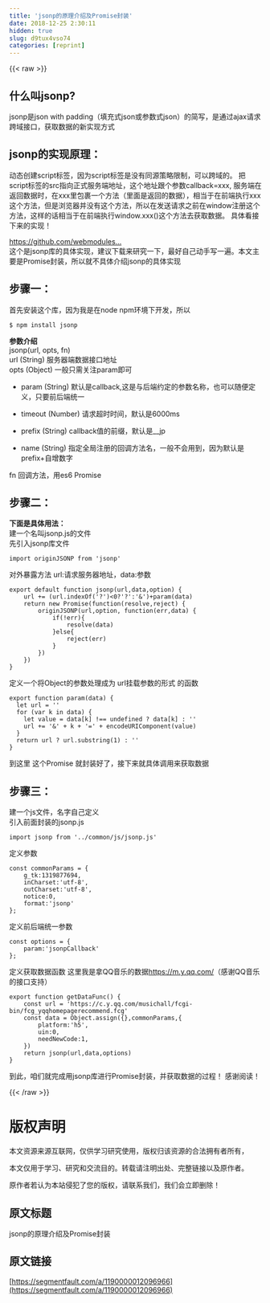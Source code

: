 ```yaml
---
title: 'jsonp的原理介绍及Promise封装' 
date: 2018-12-25 2:30:11
hidden: true
slug: d9tux4vso74
categories: [reprint]
---
```


{{< raw >}}

                    
<h2 id="articleHeader0">什么叫jsonp?</h2>
<p>jsonp是json with padding（填充式json或参数式json）的简写，是通过ajax请求跨域接口，获取数据的新实现方式</p>
<h2 id="articleHeader1">jsonp的实现原理：</h2>
<p>动态创建script标签，因为script标签是没有同源策略限制，可以跨域的。 把script标签的src指向正式服务端地址，这个地址跟个参数callback=xxx, 服务端在返回数据时，在xxx里包裹一个方法（里面是返回的数据），相当于在前端执行xxx这个方法，但是浏览器并没有这个方法，所以在发送请求之前在window注册这个方法，这样的话相当于在前端执行window.xxx()这个方法去获取数据。 具体看接下来的实现！</p>
<p><a href="https://github.com/webmodules/jsonp" rel="nofollow noreferrer" target="_blank">https://github.com/webmodules...</a> <br>这个是jsonp库的具体实现，建议下载来研究一下，最好自己动手写一遍。本文主要是Promise封装，所以就不具体介绍jsonp的具体实现</p>
<h2 id="articleHeader2">步骤一：</h2>
<p>首先安装这个库，因为我是在node npm环境下开发，所以</p>
<div class="widget-codetool" style="display:none;">
      <div class="widget-codetool--inner">
      <span class="selectCode code-tool" data-toggle="tooltip" data-placement="top" title="" data-original-title="全选"></span>
      <span type="button" class="copyCode code-tool" data-toggle="tooltip" data-placement="top" data-clipboard-text="$ npm install jsonp
" title="" data-original-title="复制"></span>
      <span type="button" class="saveToNote code-tool" data-toggle="tooltip" data-placement="top" title="" data-original-title="放进笔记"></span>
      </div>
      </div><pre class="hljs mipsasm"><code>$ npm <span class="hljs-keyword">install </span><span class="hljs-keyword">jsonp
</span></code></pre>
<p><strong>参数介绍</strong><br>jsonp(url, opts, fn)<br>url (String) 服务器端数据接口地址<br>opts (Object) 一般只需关注param即可</p>
<ul>
<li><p>param (String) 默认是callback,这是与后端约定的参数名称，也可以随便定义，只要前后端统一</p></li>
<li><p>timeout (Number) 请求超时时间，默认是6000ms</p></li>
<li><p>prefix (String) callback值的前缀，默认是__jp</p></li>
<li><p>name (String) 指定全局注册的回调方法名，一般不会用到，因为默认是prefix+自增数字</p></li>
</ul>
<p>fn  回调方法，用es6 Promise</p>
<h2 id="articleHeader3">步骤二：</h2>
<p><strong>下面是具体用法：</strong><br>建一个名叫jsonp.js的文件<br>先引入jsonp库文件</p>
<div class="widget-codetool" style="display:none;">
      <div class="widget-codetool--inner">
      <span class="selectCode code-tool" data-toggle="tooltip" data-placement="top" title="" data-original-title="全选"></span>
      <span type="button" class="copyCode code-tool" data-toggle="tooltip" data-placement="top" data-clipboard-text="import originJSONP from 'jsonp'
" title="" data-original-title="复制"></span>
      <span type="button" class="saveToNote code-tool" data-toggle="tooltip" data-placement="top" title="" data-original-title="放进笔记"></span>
      </div>
      </div><pre class="hljs clean"><code><span class="hljs-keyword">import</span> originJSONP <span class="hljs-keyword">from</span> <span class="hljs-string">'jsonp'</span>
</code></pre>
<p>对外暴露方法 url:请求服务器地址，data:参数</p>
<div class="widget-codetool" style="display:none;">
      <div class="widget-codetool--inner">
      <span class="selectCode code-tool" data-toggle="tooltip" data-placement="top" title="" data-original-title="全选"></span>
      <span type="button" class="copyCode code-tool" data-toggle="tooltip" data-placement="top" data-clipboard-text="export default function jsonp(url,data,option) {
    url += (url.indexOf('?')<0?'?':'&amp;')+param(data)
    return new Promise(function(resolve,reject) {
        originJSONP(url,option, function(err,data) {
            if(!err){
                resolve(data)
            }else{
                reject(err)
            }
        })
    })
}
" title="" data-original-title="复制"></span>
      <span type="button" class="saveToNote code-tool" data-toggle="tooltip" data-placement="top" title="" data-original-title="放进笔记"></span>
      </div>
      </div><pre class="hljs qml"><code><span class="hljs-keyword">export</span> <span class="hljs-keyword">default</span> <span class="hljs-function"><span class="hljs-keyword">function</span> <span class="hljs-title">jsonp</span>(<span class="hljs-params">url,data,option</span>) </span>{
    <span class="hljs-built_in">url</span> += (<span class="hljs-built_in">url</span>.indexOf(<span class="hljs-string">'?'</span>)&lt;<span class="hljs-number">0</span>?<span class="hljs-string">'?'</span>:<span class="hljs-string">'&amp;'</span>)+param(data)
    <span class="hljs-keyword">return</span> <span class="hljs-keyword">new</span> Promise(<span class="hljs-function"><span class="hljs-keyword">function</span>(<span class="hljs-params">resolve,reject</span>) </span>{
        originJSONP(<span class="hljs-built_in">url</span>,option, <span class="hljs-function"><span class="hljs-keyword">function</span>(<span class="hljs-params">err,data</span>) </span>{
            <span class="hljs-keyword">if</span>(!err){
                resolve(data)
            }<span class="hljs-title">else</span>{
                reject(err)
            }
        })
    })
}
</code></pre>
<p>定义一个将Object的参数处理成为 url挂载参数的形式 的函数</p>
<div class="widget-codetool" style="display:none;">
      <div class="widget-codetool--inner">
      <span class="selectCode code-tool" data-toggle="tooltip" data-placement="top" title="" data-original-title="全选"></span>
      <span type="button" class="copyCode code-tool" data-toggle="tooltip" data-placement="top" data-clipboard-text="export function param(data) {
  let url = ''
  for (var k in data) {
    let value = data[k] !== undefined ? data[k] : ''
    url += '&amp;' + k + '=' + encodeURIComponent(value)
  }
  return url ? url.substring(1) : ''
}
" title="" data-original-title="复制"></span>
      <span type="button" class="saveToNote code-tool" data-toggle="tooltip" data-placement="top" title="" data-original-title="放进笔记"></span>
      </div>
      </div><pre class="hljs qml"><code><span class="hljs-keyword">export</span> <span class="hljs-function"><span class="hljs-keyword">function</span> <span class="hljs-title">param</span>(<span class="hljs-params">data</span>) </span>{
  <span class="hljs-keyword">let</span> <span class="hljs-built_in">url</span> = <span class="hljs-string">''</span>
  <span class="hljs-keyword">for</span> (<span class="hljs-built_in">var</span> k <span class="hljs-keyword">in</span> data) {
    <span class="hljs-keyword">let</span> value = data[k] !== <span class="hljs-literal">undefined</span> ? data[k] : <span class="hljs-string">''</span>
    <span class="hljs-built_in">url</span> += <span class="hljs-string">'&amp;'</span> + k + <span class="hljs-string">'='</span> + <span class="hljs-built_in">encodeURIComponent</span>(value)
  }
  <span class="hljs-keyword">return</span> <span class="hljs-built_in">url</span> ? <span class="hljs-built_in">url</span>.substring(<span class="hljs-number">1</span>) : <span class="hljs-string">''</span>
}
</code></pre>
<p>到这里  这个Promise 就封装好了，接下来就具体调用来获取数据</p>
<h2 id="articleHeader4">步骤三：</h2>
<p>建一个js文件，名字自己定义<br>引入前面封装的jsonp.js</p>
<div class="widget-codetool" style="display:none;">
      <div class="widget-codetool--inner">
      <span class="selectCode code-tool" data-toggle="tooltip" data-placement="top" title="" data-original-title="全选"></span>
      <span type="button" class="copyCode code-tool" data-toggle="tooltip" data-placement="top" data-clipboard-text="import jsonp from '../common/js/jsonp.js'
" title="" data-original-title="复制"></span>
      <span type="button" class="saveToNote code-tool" data-toggle="tooltip" data-placement="top" title="" data-original-title="放进笔记"></span>
      </div>
      </div><pre class="hljs clean"><code><span class="hljs-keyword">import</span> jsonp <span class="hljs-keyword">from</span> <span class="hljs-string">'../common/js/jsonp.js'</span>
</code></pre>
<p>定义参数</p>
<div class="widget-codetool" style="display:none;">
      <div class="widget-codetool--inner">
      <span class="selectCode code-tool" data-toggle="tooltip" data-placement="top" title="" data-original-title="全选"></span>
      <span type="button" class="copyCode code-tool" data-toggle="tooltip" data-placement="top" data-clipboard-text="const commonParams = {
    g_tk:1319877694,
    inCharset:'utf-8',
    outCharset:'utf-8',
    notice:0,
    format:'jsonp'
};
" title="" data-original-title="复制"></span>
      <span type="button" class="saveToNote code-tool" data-toggle="tooltip" data-placement="top" title="" data-original-title="放进笔记"></span>
      </div>
      </div><pre class="hljs ebnf"><code><span class="hljs-attribute">const commonParams</span> = {
    g_tk:1319877694,
    inCharset:<span class="hljs-string">'utf-8'</span>,
    outCharset:<span class="hljs-string">'utf-8'</span>,
    notice:0,
    format:<span class="hljs-string">'jsonp'</span>
};
</code></pre>
<p>定义前后端统一参数</p>
<div class="widget-codetool" style="display:none;">
      <div class="widget-codetool--inner">
      <span class="selectCode code-tool" data-toggle="tooltip" data-placement="top" title="" data-original-title="全选"></span>
      <span type="button" class="copyCode code-tool" data-toggle="tooltip" data-placement="top" data-clipboard-text="const options = {
    param:'jsonpCallback'
};
" title="" data-original-title="复制"></span>
      <span type="button" class="saveToNote code-tool" data-toggle="tooltip" data-placement="top" title="" data-original-title="放进笔记"></span>
      </div>
      </div><pre class="hljs ebnf"><code><span class="hljs-attribute">const options</span> = {
    param:<span class="hljs-string">'jsonpCallback'</span>
};
</code></pre>
<p>定义获取数据函数  这里我是拿QQ音乐的数据<a href="https://m.y.qq.com/" rel="nofollow noreferrer" target="_blank">https://m.y.qq.com/</a>（感谢QQ音乐的接口支持）</p>
<div class="widget-codetool" style="display:none;">
      <div class="widget-codetool--inner">
      <span class="selectCode code-tool" data-toggle="tooltip" data-placement="top" title="" data-original-title="全选"></span>
      <span type="button" class="copyCode code-tool" data-toggle="tooltip" data-placement="top" data-clipboard-text="export function getDataFunc() { 
    const url = 'https://c.y.qq.com/musichall/fcgi-bin/fcg_yqqhomepagerecommend.fcg'
    const data = Object.assign({},commonParams,{
        platform:'h5',
        uin:0,
        needNewCode:1,
    })
    return jsonp(url,data,options)
}
" title="" data-original-title="复制"></span>
      <span type="button" class="saveToNote code-tool" data-toggle="tooltip" data-placement="top" title="" data-original-title="放进笔记"></span>
      </div>
      </div><pre class="hljs qml"><code><span class="hljs-keyword">export</span> <span class="hljs-function"><span class="hljs-keyword">function</span> <span class="hljs-title">getDataFunc</span>(<span class="hljs-params"></span>) </span>{ 
    <span class="hljs-keyword">const</span> <span class="hljs-built_in">url</span> = <span class="hljs-string">'https://c.y.qq.com/musichall/fcgi-bin/fcg_yqqhomepagerecommend.fcg'</span>
    <span class="hljs-keyword">const</span> data = <span class="hljs-built_in">Object</span>.assign({},commonParams,{
        <span class="hljs-attribute">platform</span>:<span class="hljs-string">'h5'</span>,
        <span class="hljs-attribute">uin</span>:<span class="hljs-number">0</span>,
        <span class="hljs-attribute">needNewCode</span>:<span class="hljs-number">1</span>,
    })
    <span class="hljs-keyword">return</span> jsonp(<span class="hljs-built_in">url</span>,data,options)
}
</code></pre>
<p>到此，咱们就完成用jsonp库进行Promise封装，并获取数据的过程！ 感谢阅读！</p>

                
{{< /raw >}}

# 版权声明
本文资源来源互联网，仅供学习研究使用，版权归该资源的合法拥有者所有，

本文仅用于学习、研究和交流目的。转载请注明出处、完整链接以及原作者。

原作者若认为本站侵犯了您的版权，请联系我们，我们会立即删除！

## 原文标题
jsonp的原理介绍及Promise封装

## 原文链接
[https://segmentfault.com/a/1190000012096966](https://segmentfault.com/a/1190000012096966)

